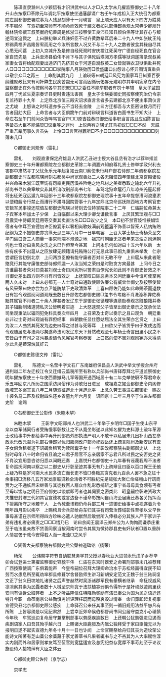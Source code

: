 <!-- { "loadSidebar": true } -->
　　陈瑛直隶滁州人少颖悟有才识洪武中以人才□入太学未几擢监察御史二十八年升山东按察□革除元年调北平按察使坐通藩邸谪广右壬午年成祖入正大统召为都察院左副都御史署院事为人残忍刻薄十一月瑛言　皇上顺天应人以有天下四方万姓莫不率服然　车驾初至京师有不顺命而效死于建文者如礼部侍郎黄观太常寺少卿廖升翰林院修撰王叔英衡府纪善周是修浙江按察使王良沛县知县颜伯伟等计其存心与叛逆同宜追戮之　上曰朕初举义兵诛奸臣不过齐黄数辈耳后来二十九人中如张紞王纯郑锡黄福尹昌隆皆宥而用之今汝所言数人况又不与二十九人之数者彼食其禄自尽其心悉无问葢　上初入京城升及是修自经死观时安庆投江死英守广德自经死良在官合家自焚先是　上兵至沛县伯伟不肯下与其子俱死后瑛阅方孝孺等狱词遂簿录观叔英家妻女皆将给配观妻出通济门先挤其女于河遂自溺叔英二女皆就锦衣卫狱俱赴井死人□□□□□□□□□□□□掌院事八月瑛劾历□侯盛庸口出怨诽心怀异图请寘重典以儆余众□之再三　上命削其爵九月　上谕瑛等曰朝廷□风宪为国家耳目紏察百寮纲维庶政比来有司奸弊生民疾苦岂无可言而因循玩愒畧无建明尔其申明宪章在内令监察御史在外令按察司各举其职庶□□之委任不能举职者有罚十年辅　皇太子监国四月丁忧监生夏宗奏讦县吏时贵违法害民　皇太子命瑛委御史同按察使究治仍令宗复监待罪十九年　上定鼎北京值三殿灾诏求直言言者多云建都北京不便主事萧仪言之尤峻　上怒诛之时科道亦多云不当轻去金陵　上曰方迁都吾与大臣密议数月而行言者因劾大臣　上命言者与大臣俱跪午门前对辩瑛言科道皆白面书生不知大计　上命左右至午门前问众皆啐骂言官户□□原吉独奏曰御史给事职当言路且应诏陈言臣等备员大臣不能恊赞□议臣等之罪也　上悦两宥之瑛尤其背初议□□□不然　天威严重吾辈历事久言虽失　上怜□□言官得罪所□不小□□□□□□□□□□□□□刻薄未几□ 

　　○都御史刘观传（雷礼） 

　　雷礼 
　　刘观直隶保定府雄县人洪武乙丑进士授大谷县丞有治才以荐举擢监察御史三十年升署都察院左佥都御史革除二年调嘉兴知府尊礼贤士修举学政兴利去害郡中肃然寻丁父忧永乐元年起复擢云南□察使未行拜户部右侍郎二年调都察院左副都御史时左都陈瑛尚刻右都吴中尚宽观善处二人各无阻忮四年肇建北京宫殿诸役并兴命采木浙江既至饬有司率吏民历溪谷险绝之地凡材之美者悉取之输北六年升礼部尚书寻以典章故实非其所谙改刑部尚书七年　车驾北狩命扈行八年凉州羌寇起督将出征羌寇远遁九年回部十三年改都察院左都御史理院事十五年命提督漕河浚壅淤以便粮艘令行禁止而漕行不滞寻回院管事十九年定鼎北京命巡抚陜西地方考察官吏安辑军民事竣还院值左都御史陈瑛以苛刻去位特掌院事二十二年　仁庙嗣位命兼太子宾客本年加太子少保　上自临御以来大理少卿戈谦数言事　上厌其繁琐观与□□吕震吴中侍郎吴廷用等交奏其卖直沽名□□□议少之又　本□初不禁官妓惟挟娼饮宿者有律耳至宣德初许臣僚宴乐以奢相尚歌妓满前观簠簋不饰善以智笼人私纳贿赂纪纲为之不振御史亦贪纵无忌三年六月中一日早朝罢　上召大学士杨士奇杨荣至文华门谕曰吾三人商量一事京师端本澄源之地　祖宗时朝臣无贪者年来贪浊之风满朝何也士奇对曰贪风永乐之末巳作但至今甚耳　上问永乐何如对曰十五六年以后　太宗有疾多不出扈从之臣放肆无顾籍请托贿赂公行无忌此事巳彻九重俱未举发　仁宗尝谓臣言初到北京　上问两京臣僚有能守廉者否对曰无敢不守　上曰扈从来此者赃赂竞行其能守廉惟吏部侍郎师逵一人汝当知之荣曰是时赃贪方宾最甚　上问今日之贪谁最甚者荣对曰莫甚刘观士奇曰风宪所以警肃百僚宪长如此则不肖御史皆效之不肖御史差出四方则不肖有司皆效之　上抚掌叹曰除恶务本又问廷臣中今谁可使掌宪两人久未对　上曰未必都无一人士奇对曰通政使顾佐廉公有威曾仕御史及按察使皆有风采荣曰佐亦尝为京尹能防禁下吏政清弊革　上喜曰顾佐乃能如此命赐茶而退数日有旨令观巡阅河道观既去数日升顾佐右都御史赐□玺书令考黜不肖洗涤积弊佐奏黜其属官不肖者二十余人罪甚者发辽东于是御史张循理等连章劾奏观贪赃狼籍并奏其子辐胁制诸道骋私灭公皆明着实迹　上大怒逮观父子皆至出御史章示之既承伏法司坐观重法以辐同犯免科具奏次年四月　上召荣及士奇以奏示之且曰观负　朝廷重处非过士奇对曰观诚有罪但经事　四朝数任显仕愿姑屈法全其生荣亦乞贷之　上曰为汝二人曲贷其死发为边吏曰辱之过甚与死等耳　上曰欲父子皆贷乎曰子发戍边而令观随居恩与法两尽矣遂命法司发辽东天下耸然改观至七年杨士奇言田里小民之不安皆由于有司之贪污暴虐请令风宪官考察奏罢　上曰然向使不罢刘观风宪亦未得清尔此言是葢深烛其奸云 

　　○都御史陈德文传（雷礼） 

　　雷礼 
　　陈德文一名莹中字文石广东南雄府保昌县人洪武中举文学授台州府通判越二年左迁校江令又迁缙云监税所至有称以兵部尚书唐铎荐拜北平道监察御史明年擢按察使三十年使西番撤马儿罕等国开通西域居十有二年克举使职不辱君命永乐五年回京凡所历之国采访风俗作为诗歌归日进呈　成祖嘉之擢佥都御史令内阁修西域志多案其言八年二月随驾征迤北十月迤北平　上念久劳王事进右都御史　赐衣十袭名马二匹及校尉四名还乡省墓九年六月复　诏回京十二年三月卒于位进左都御史阶　谕赐 

　　○右都御史王公彰传（朱睦木挈） 

　　朱睦木挈 
　　王彰字文昭郑州人也洪武二十年举于乡明年□国子生使山东平籴以益军储同行者受贿慢事彰数让之不从竟坐彰遂以此知名擢为吏科源士踰年革源士改给事中升都给事中再升刑部员外郎执法严明人不敢干以私居未几出补山西左参政永乐改元召为礼部右侍郎以忧归服阕改户部命祀西岳还上疏言陜州及新安民有鬻子女偿负租者遂下诏蠲负租官为赎所鬻子女十一年彰改都察院右副都御史从　上北狩时母年八十时命归省且谕之曰君子居官不忘亲居家不忘君凡所过民之安否吏之贤不肖汝宜用意咨访归悉以闻既还奏　上嘉悦升右都御史十九年春有诬蔑我周不法者复命巡抚河南以察之以二御史从行彰至迹其事无有乃上疏辩且曰臣以百口保王无他　上疑乃释是岁河南大水民多流亡而长吏不恤□奏黜其贪克者九百余人罢不急之征十余事招□流移几五万家发廪赈贷赖全活者不可胜纪先是贼张大聚亡命嵯峨山行刧商贾为之不通妖尼宋继善与其徒数百人扇众作乱彰悉捕斩之事宁省母母具食顷有丐者至母以馂与之明日至府御史以馂献即丏者也其伺察之密类此　昭皇嗣位彰进资政大夫推恩封赠三代如其官宣德初或言边备不谨命彰按问自山海至居庸还奏各关指挥而下擅离所守之地若干人　上令械至讯鞫仍命兵部三月一遣御史给事中点视遂着为令明年四月彰以疾卒　上赐棺且命兵部给舟车归其丧有司营治葬域彰性至孝以父早世事母甚谨在京师所得四方珍味必遣人驰献然后敢尝所入俸禄必分其族人严于家训子弟有违礼者必痛责之□□□悟乃巳　论曰余闻王震泽云郑州公为人恂恂而谦恭庄重至于临法虽亲故不贷善同察当按河南时尝令其属为微待郡县吏有奸状者□置以重辟人情震詟于戏今安得若人而一洗浊□之风乎 

　　○资善大夫都察院右都御史熊公槩神道碑铭（杨荣） 

　　杨荣 
　　公讳槩字符节自幼聪慧务学其父授以春秋业大进领永乐戊子乡荐辛卯会试登进士第擢监察御史容貌丰伟　仁庙在东宫时器爱之命署刑部事未几被荐拜广西按察使调广东俱着能声　今皇帝嗣位召拜大理卿命治水于苏松经画得宜民不知劳而水患息所至辄劝率郡县修葺学舍督励师生讲习新胡安定范文正魏于翁三陆祠复文正了翁义田坟地礼诸贤之后声誉赫然时吴浙诸郡军民有豪横者继承　命抚视威风凛凛察其素为民蠹者数十人械至京师寘于法扶植寡弱俱令得所于是奸顽敛迹闾里获安间有诬诉公赃弊者　上不之听益隆信任特降勑奖励有洁巳奉公为国为民之语迨还特升今职　命莅南京公益勤慎务辨诬理枉既而母殁哀毁过情奉　命归葬即起复视事宣德癸丑北京都御史顾公感疾　上命驿召公来任其事至则一循旧规用法益平恕凡有所陈　上皆容纳是以宪纪肃然　上尝幸近郊命侯伯都督尚书同公居守益克小心祗慎今年秋　车驾巡边复命居守兼掌刑部事以劳感疾逾数日　上还朝公犹勉强进见遏而疾剧语家人曰吾其殆乎越六日　上赐诸大臣鹿腊及内酝公独拜受于家曰臣愧无以为报明日遂不起实宣德九年冬十月十一日也讣闻　上命官赐祭给舟归其丧为造坟茔公能诗文所著有芝山藁公余藁藏于家尤善草书凡果者辄书与之不吝其为人大率赋性淳实内刚而外和居家则孝友笃至莅官则宽猛适宜及总宪纪益存宽厚不事苛刻至于论议施设待人接物绰有大臣之体云 

　　○都御史顾公佐传（京学志） 

　　京学志 

